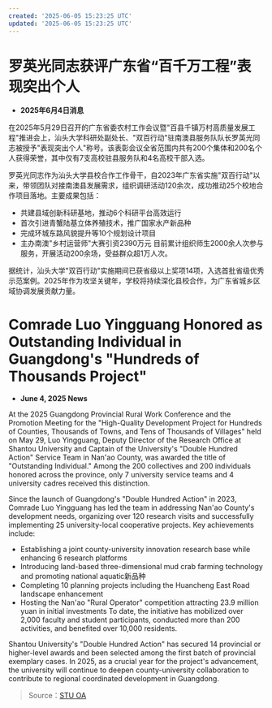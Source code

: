 ```yaml
---
created: '2025-06-05 15:23:25 UTC'
updated: '2025-06-05 15:23:25 UTC'
---
```


# 罗英光同志获评广东省“百千万工程”表现突出个人

- **2025年6月4日消息**

在2025年5月29日召开的广东省委农村工作会议暨"百县千镇万村高质量发展工程"推进会上，汕头大学科研处副处长、"双百行动"驻南澳县服务队队长罗英光同志被授予"表现突出个人"称号。该表彰会议全省范围内共有200个集体和200名个人获得荣誉，其中仅有7支高校驻县服务队和4名高校干部入选。

罗英光同志作为汕头大学县校合作工作骨干，自2023年广东省实施"双百行动"以来，带领团队对接南澳县发展需求，组织调研活动120余次，成功推动25个校地合作项目落地。主要成果包括：
- 共建县域创新科研基地，推动6个科研平台高效运行
- 首次引进青蟹陆基立体养殖技术，推广国家水产新品种
- 完成环城东路风貌提升等10个规划设计项目
- 主办南澳"乡村运营师"大赛引资2390万元
目前累计组织师生2000余人次参与服务，开展活动200余场，受益群众超1万人次。

据统计，汕头大学"双百行动"实施期间已获省级以上奖项14项，入选首批省级优秀示范案例。2025年作为攻坚关键年，学校将持续深化县校合作，为广东省城乡区域协调发展贡献力量。


# Comrade Luo Yingguang Honored as Outstanding Individual in Guangdong's "Hundreds of Thousands Project"

- **June 4, 2025 News**

At the 2025 Guangdong Provincial Rural Work Conference and the Promotion Meeting for the "High-Quality Development Project for Hundreds of Counties, Thousands of Towns, and Tens of Thousands of Villages" held on May 29, Luo Yingguang, Deputy Director of the Research Office at Shantou University and Captain of the University's "Double Hundred Action" Service Team in Nan'ao County, was awarded the title of "Outstanding Individual." Among the 200 collectives and 200 individuals honored across the province, only 7 university service teams and 4 university cadres received this distinction.

Since the launch of Guangdong's "Double Hundred Action" in 2023, Comrade Luo Yingguang has led the team in addressing Nan'ao County's development needs, organizing over 120 research visits and successfully implementing 25 university-local cooperative projects. Key achievements include:
- Establishing a joint county-university innovation research base while enhancing 6 research platforms
- Introducing land-based three-dimensional mud crab farming technology and promoting national aquatic新品种
- Completing 10 planning projects including the Huancheng East Road landscape enhancement
- Hosting the Nan'ao "Rural Operator" competition attracting 23.9 million yuan in initial investments
To date, the initiative has mobilized over 2,000 faculty and student participants, conducted more than 200 activities, and benefited over 10,000 residents.

Shantou University's "Double Hundred Action" has secured 14 provincial or higher-level awards and been selected among the first batch of provincial exemplary cases. In 2025, as a crucial year for the project's advancement, the university will continue to deepen county-university collaboration to contribute to regional coordinated development in Guangdong.

> Source：[STU OA](http://oa.stu.edu.cn/page/maint/template/news/newstemplateprotal.jsp?templatetype=1&templateid=3&docid=41710)

